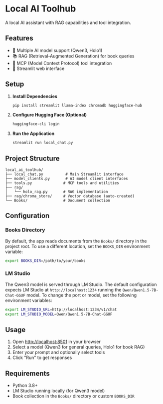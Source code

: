 # Local AI Toolhub

A local AI assistant with RAG capabilities and tool integration.

## Features

- 🤖 Multiple AI model support (Qwen3, Holo1)
- 📚 RAG (Retrieval-Augmented Generation) for book queries
- 🔧 MCP (Model Context Protocol) tool integration
- 💬 Streamlit web interface

## Setup

1. **Install Dependencies**

   ```bash
   pip install streamlit llama-index chromadb huggingface-hub
   ```

2. **Configure Hugging Face (Optional)**

   ```bash
   huggingface-cli login
   ```

3. **Run the Application**

   ```bash
   streamlit run local_chat.py
   ```

## Project Structure

```text
local_ai_toolhub/
├── local_chat.py          # Main Streamlit interface
├── model_clients.py       # AI model client interfaces
├── tools.py              # MCP tools and utilities
├── rag/
│   └── holo_rag.py       # RAG implementation
├── rag/chroma_store/     # Vector database (auto-created)
└── Books/                # Document collection
```

## Configuration

### Books Directory

By default, the app reads documents from the `Books/` directory in the project root.
To use a different location, set the `BOOKS_DIR` environment variable:

```bash
export BOOKS_DIR=/path/to/your/books
```

### LM Studio

The Qwen3 model is served through LM Studio.
The default configuration expects LM Studio at `http://localhost:1234`
running the `Qwen/Qwen1.5-7B-Chat-GGUF` model.
To change the port or model, set the following environment variables:

```bash
export LM_STUDIO_URL=http://localhost:1234/v1/chat
export LM_STUDIO_MODEL=Qwen/Qwen1.5-7B-Chat-GGUF
```

## Usage

1. Open <http://localhost:8501> in your browser
2. Select a model (Qwen3 for general queries, Holo1 for book RAG)
3. Enter your prompt and optionally select tools
4. Click "Run" to get responses

## Requirements

- Python 3.8+
- LM Studio running locally (for Qwen3 model)
- Book collection in the `Books/` directory or custom `BOOKS_DIR`
